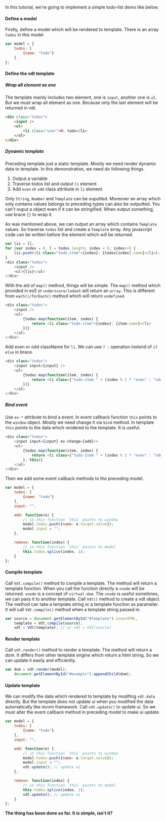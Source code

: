 In this tutorial, we're going to implement a simple todo-list demo like below.

<div id="todo_demo"></div>
<script type="text/vdt" id="todo_template">
    <div class="todos">
        <input value={input} ev-change={add} />
        <ul>
            {todos.map(function(todo, index) {
                return <li class={"todo-item " + (index % 2 ? "even" : "odd")} ev-dblclick={remove.bind(this, index)}>{index}: {todo.name}</li>
            }, this)}
        </ul>
    </div>
</script>

#### Define a model

Firstly, define a model which will be rendered to template. There is an array `todos` in this model

```js
var model = {
    todos: [
        {name: "todo"}
    ]
};
```

#### Define the vdt template

##### Wrap all element as one

The template mainly includes two element, one is `input`, another one is `ul`. 
But we must wrap all element as one. Because only the last element will be returned in vdt.

```html
<div class="todos">
    <input />
    <ul>
        <li class="user">0: todo</li>
    </ul>
</div>
```

##### Dynamic template

Preceding template just a static template. Mostly we need render dynamic data to template.
In this demonstration, we need do following things.

1. Output a variable
2. Traverse todos list and output `li` element
3. Add `even` or `odd` class attribute in `li` element

Only `String`, `Number` and `Template` can be ouputted. Moreover an array which only contains values belongs to preceding types can also be outputted.
You can't ouput a object even if it can be stringified.
When output something, use brace `{}` to wrap it.

As was mentioned above, we can output an array which contains `Template` values. So traverse `todos` list and create a `Template` array.
Any javascript code can be written before the element which will be returned.

```js
var lis = [];
for (var index = 0, l = todos.length; index < l; index++) {
    lis.push(<li class="todo-item">{index}: {todos[index].name}</li>);
}
<div class="todos">
    <input />
    <ul>{lis}</ul>
</div>
```

With the aid of `map()` method, things will be simple. The `map()` method which provided in es5 or `underscore/lodash` will return an `array`.
This is different from `each()/forEach()` method which will return `undefined`.

```js
<div class="todos">
    <input />
    <ul>
        {todos.map(function(item, index) {
            return <li class="todo-item">{index}: {item.name}</li>
        })}
    </ul>
</div>
```

Add even or odd className for `li`. We can use `? :` operation instend of `if else` in brace.

```js
<div class="todos">
    <input input={input} />
    <ul>
        {todos.map(function(item, index) {
            return <li class={"todo-item " + (index % 2 ? "even" : "odd")}>{index}: {item.name}</li>
        })}
    </ul>
</div>
```

##### Bind event

Use `ev-*` attribute to bind a event. In event callback function `this` points to the `window` object. Mostly we need change it via `bind` method.
In template `this` points to the data which rendered to the template. It is useful.

```js
<div class="todos">
    <input input={input} ev-change={add}/>
    <ul>
        {todos.map(function(item, index) {
            return <li class={"todo-item " + (index % 2 ? "even" : "odd")} ev-dblclick={remove.bind(this, index)>{index}: {item.name}</li>
        }, this)}
    </ul>
</div>
```

Then we add some event callback methods to the preceding model.

```js
var model = {
    todos: [
        {name: "todo"}
    ],
    input: "",

    add: function(e) {
        // in this function `this` points to window
        model.todos.push({name: e.target.value});
        model.input = "";
    },

    remove: function(index) {
        // in this function `this` points to model
        this.todos.splice(index, 1);
    }
};
```

#### Compile template

Call `Vdt.compile()` method to compile a template. The method will return a template function. When you call the function directly a `vnode` will be returned.
`vnode` is a concept of `virtual-dom`. The `vnode` is useful sometimes, we can pass it to another template. Call `Vdt()` method to create a vdt object. The method can take a template string
or a template function as parameter. It will call `Vdt.compile()` method when a template string passed in.

```js
var source = document.getElementById("#template").innerHTML,
    template = Vdt.compile(source),
    vdt = Vdt(template); // or vdt = Vdt(source) 
```

#### Render template

Call `vdt.render()` method to render a template. The method will return a dom. It differs from other template engine which return a html string.
So we can update it easily and efficiently.

```js
var dom = vdt.render(model);
    document.getElementById("#example").appendChild(dom);
```

#### Update template

We can modify the data which rendered to template by modifing `vdt.data` directly. But the template does not update ui when you modified the data automatically like mvvm framework.
Call `vdt.update()` to update ui. So we must alter the event callback method in preceding model to make ui update.

```js
var model = {
    todos: [
        {name: "todo"}
    ],
    input: "",

    add: function(e) {
        // in this function `this` points to window
        model.todos.push({name: e.target.value});
        model.input = "";
        vdt.update(); // update ui
    },

    remove: function(index) {
        // in this function `this` points to model
        this.todos.splice(index, 1);
        vdt.update(); // update ui
    }
};
```

__The thing has been done so far. It is simple, isn't it?__
